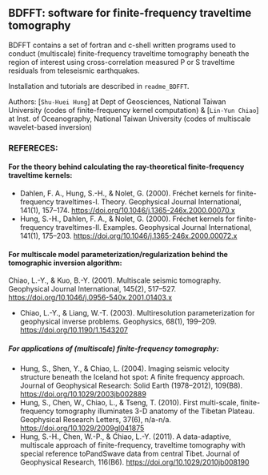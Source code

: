 ## BDFFT: software for finite-frequency traveltime tomography
BDFFT contains a set of fortran and c-shell written programs used to conduct (multiscale) finite-frequency traveltime tomography beneath the region of interest using cross-correlation measured P or S traveltime residuals from teleseismic earthquakes.  

Installation and tutorials are described in `readme_BDFFT`.

Authors: [`Shu-Huei Hung`] at Dept of Geosciences, National Taiwan University (codes of finite-frequency kernel computation) & [`Lin-Yun Chiao`] at Inst. of Oceanography, National Taiwan University (codes of multiscale wavelet-based inversion)

### REFERECES:
#### For the theory behind calculating the ray-theoretical finite-frequency traveltime kernels:
- Dahlen, F. A., Hung, S.-H., & Nolet, G. (2000). Fréchet kernels for finite-frequency traveltimes-I. Theory. Geophysical Journal International, 141(1), 157–174. https://doi.org/10.1046/j.1365-246x.2000.00070.x
- Hung, S.-H., Dahlen, F. A., & Nolet, G. (2000). Fréchet kernels for finite-frequency traveltimes-II. Examples. Geophysical Journal International, 141(1), 175–203. https://doi.org/10.1046/j.1365-246x.2000.00072.x

#### For multiscale model parameterization/regularization behind the tomographic inversion algorithm:
Chiao, L.-Y., & Kuo, B.-Y. (2001). Multiscale seismic tomography. Geophysical Journal International, 145(2), 517–527. https://doi.org/10.1046/j.0956-540x.2001.01403.x
- Chiao, L.-Y., & Liang, W.-T. (2003). Multiresolution parameterization for geophysical inverse problems. Geophysics, 68(1), 199–209. https://doi.org/10.1190/1.1543207

##### For applications of (multiscale) finite-frequency tomography:
- Hung, S., Shen, Y., & Chiao, L. (2004). Imaging seismic velocity structure beneath the Iceland hot spot: A finite frequency approach. Journal of Geophysical Research: Solid Earth (1978–2012), 109(B8). https://doi.org/10.1029/2003jb002889
- Hung, S., Chen, W., Chiao, L., & Tseng, T. (2010). First multi-scale, finite-frequency tomography illuminates 3-D anatomy of the Tibetan Plateau. Geophysical Research Letters, 37(6), n/a-n/a. https://doi.org/10.1029/2009gl041875
- Hung, S.-H., Chen, W.-P., & Chiao, L.-Y. (2011). A data-adaptive, multiscale approach of finite-frequency, traveltime tomography with special reference toPandSwave data from central Tibet. Journal of Geophysical Research, 116(B6). https://doi.org/10.1029/2010jb008190

